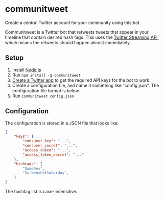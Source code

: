 # communitweet

Create a central Twitter account for your community using this bot.

Communitweet is a Twitter bot that retweets tweets that appear in your timeline that contain desired hash tags.
This uses the [Twitter Streaming API](https://dev.twitter.com/docs/api/streaming), which means the retweets should happen almost immediately.

## Setup

1. Install [Node.js](http://nodejs.org/)
2. Run `npm install -g communitweet`
3. [Create a Twitter app](https://apps.twitter.com/) to get the required API keys for the bot to work.
4. Create a configuration file, and name it something like "config.json". The configuration file format is below.
5. Run `communitweet config.json`

## Configuration

The configuration is stored in a JSON file that looks like:

```json
{
	"keys": {
		"consumer_key": "...",
		"consumer_secret": "...",
		"access_token": "...",
		"access_token_secret": "..."
	},
	"hashtags": [
		"GameDev",
		"ScreenshotSaturday",
	]
}
```
The hashtag list is case-insensitive.
